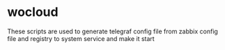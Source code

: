 # wocloud



These scripts are used to generate telegraf config file from zabbix config file and registry to system service and make it start